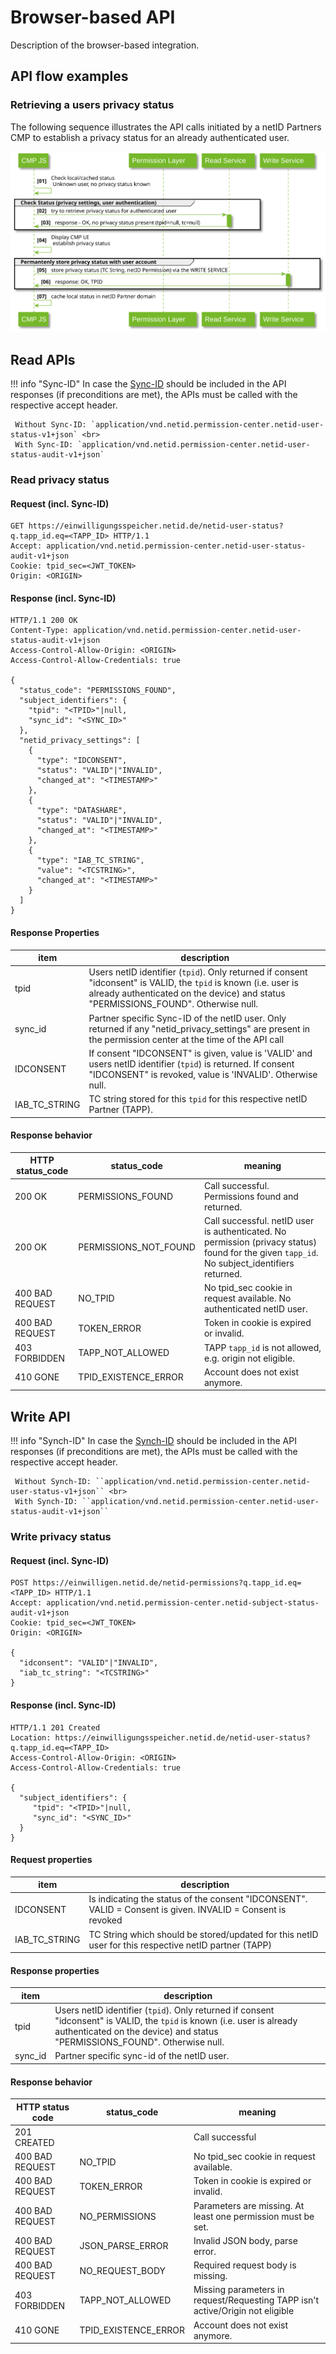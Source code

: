 # Browser-based API 

Description of the browser-based integration.

## API flow examples

### Retrieving a users privacy status

The following sequence illustrates the API calls initiated by a netID Partners CMP to establish a privacy status for an already authenticated user.

![Browser based API](../diagrams/out/seq_cmp_webapi.svg)

## Read APIs

!!! info  "Sync-ID"
    In case the [Sync-ID](../#custom-privacy-settings) should be included in the API responses (if preconditions are met), the APIs must be called with the respective accept header.

     Without Sync-ID: `application/vnd.netid.permission-center.netid-user-status-v1+json` <br>
     With Sync-ID: `application/vnd.netid.permission-center.netid-user-status-audit-v1+json`

### Read privacy status

#### Request (incl. Sync-ID)

```http
GET https://einwilligungsspeicher.netid.de/netid-user-status?q.tapp_id.eq=<TAPP_ID> HTTP/1.1
Accept: application/vnd.netid.permission-center.netid-user-status-audit-v1+json
Cookie: tpid_sec=<JWT_TOKEN>
Origin: <ORIGIN>
```

#### Response (incl. Sync-ID)

```http
HTTP/1.1 200 OK
Content-Type: application/vnd.netid.permission-center.netid-user-status-audit-v1+json
Access-Control-Allow-Origin: <ORIGIN>
Access-Control-Allow-Credentials: true

{
  "status_code": "PERMISSIONS_FOUND",
  "subject_identifiers": {
    "tpid": "<TPID>"|null,
    "sync_id": "<SYNC_ID>"
  },
  "netid_privacy_settings": [
    {
      "type": "IDCONSENT",
      "status": "VALID"|"INVALID",
      "changed_at": "<TIMESTAMP>"
    },
    {
      "type": "DATASHARE",
      "status": "VALID"|"INVALID",
      "changed_at": "<TIMESTAMP>" 
    },
    {
      "type": "IAB_TC_STRING",
      "value": "<TCSTRING>",
      "changed_at": "<TIMESTAMP>"
    }
  ]
}

```

#### Response Properties

| item | description |
|---|---|
| tpid | Users netID identifier (`tpid`). Only returned if consent "idconsent" is VALID, the `tpid` is known (i.e. user is already authenticated on the device) and status "PERMISSIONS_FOUND". Otherwise null. |
| sync_id | Partner specific Sync-ID of the netID user. Only returned if any "netid_privacy_settings" are present in the permission center at the time of the API call|
| IDCONSENT | If consent "IDCONSENT" is given, value is 'VALID' and users netID identifier (`tpid`) is returned. If consent "IDCONSENT" is revoked, value is 'INVALID'. Otherwise null. |
| IAB_TC_STRING | TC string stored for this `tpid` for this respective netID Partner (TAPP). |

#### Response behavior

| HTTP status_code | status_code | meaning |
| ----------- | ----------- | ----------- |
| 200 OK | PERMISSIONS_FOUND | Call successful. Permissions found and returned. |
| 200 OK | PERMISSIONS_NOT_FOUND | Call successful. netID user is authenticated. No permission (privacy status) found for the given `tapp_id`. No subject_identifiers returned.  |
| 400 BAD REQUEST | NO_TPID | No tpid_sec cookie in request available. No authenticated netID user. |
| 400 BAD REQUEST | TOKEN_ERROR | Token in cookie is expired or invalid. |
| 403 FORBIDDEN | TAPP_NOT_ALLOWED | TAPP `tapp_id` is not allowed, e.g. origin not eligible. |
| 410 GONE | TPID_EXISTENCE_ERROR | Account does not exist anymore. |

## Write API

!!! info  "Synch-ID"
    In case the [Synch-ID](../#custom-privacy-settings) should be included in the API responses (if preconditions are met), the APIs must be called with the respective accept header.

     Without Synch-ID: ``application/vnd.netid.permission-center.netid-user-status-v1+json`` <br>
     With Synch-ID: ``application/vnd.netid.permission-center.netid-user-status-audit-v1+json``

### Write privacy status

#### Request (incl. Sync-ID)

```http
POST https://einwilligen.netid.de/netid-permissions?q.tapp_id.eq=<TAPP_ID> HTTP/1.1
Accept: application/vnd.netid.permission-center.netid-subject-status-audit-v1+json
Cookie: tpid_sec=<JWT_TOKEN>
Origin: <ORIGIN>

{
  "idconsent": "VALID"|"INVALID",
  "iab_tc_string": "<TCSTRING>"
}
```

#### Response (incl. Sync-ID)

```http
HTTP/1.1 201 Created
Location: https://einwilligungsspeicher.netid.de/netid-user-status?q.tapp_id.eq=<TAPP_ID>
Access-Control-Allow-Origin: <ORIGIN>
Access-Control-Allow-Credentials: true
 
{
  "subject_identifiers": {
     "tpid": "<TPID>"|null,
     "sync_id": "<SYNC_ID>"
  }
}

```

#### Request properties

|item|description|
|---|---|
| IDCONSENT | Is indicating the status of the consent "IDCONSENT". VALID = Consent is given. INVALID = Consent is revoked|
| IAB_TC_STRING | TC String which should be stored/updated for this netID user for this respective netID partner (TAPP)|

#### Response properties

| item | description |
|---|---|
| tpid | Users netID identifier (`tpid`). Only returned if consent "idconsent" is VALID, the `tpid` is known (i.e. user is already authenticated on the device) and status "PERMISSIONS_FOUND". Otherwise null. |
| sync_id | Partner specific sync-id of the netID user. |

#### Response behavior

| HTTP status code | status_code | meaning |
| ----------- | ----------- | ----------- |
| 201 CREATED |  | Call successful |
| 400 BAD REQUEST | NO_TPID | No tpid_sec cookie in request available. |
| 400 BAD REQUEST | TOKEN_ERROR | Token in cookie is expired or invalid. |
| 400 BAD REQUEST | NO_PERMISSIONS | Parameters are missing. At least one permission must be set. |
| 400 BAD REQUEST | JSON_PARSE_ERROR | Invalid JSON body, parse error. |
| 400 BAD REQUEST | NO_REQUEST_BODY | Required request body is missing. |
| 403 FORBIDDEN | TAPP_NOT_ALLOWED | Missing parameters in request/Requesting TAPP isn't active/Origin not eligible |
| 410 GONE | TPID_EXISTENCE_ERROR | Account does not exist anymore. |
